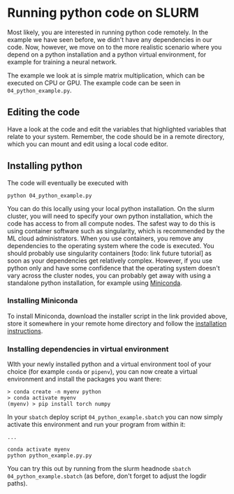 # Running python code on SLURM

Most likely, you are interested in running python code remotely. In the example we have seen before, we didn't have any dependencies in our code. Now, however, we move on to the more realistic scenario where you depend on a python installation and a python virtual environment, for example for training a neural network.

The example we look at is simple matrix multiplication, which can be executed on CPU or GPU. The example code can be seen in `04_python_example.py`.

## Editing the code

Have a look at the code and edit the variables that highlighted variables that relate to your system. Remember, the code should be in a remote directory, which you can mount and edit using a local code editor.

## Installing python

The code will eventually be executed with

````
python 04_python_example.py
````

You can do this locally using your local python installation. On the slurm cluster, you will need to specify your own python installation, which the code has access to from all compute nodes. The safest way to do this is using container software such as singularity, which is recommended by the ML cloud administrators. When you use containers, you remove any dependencies to the operating system where the code is executed. You should probably use singularity containers [todo: link future tutorial] as soon as your dependencies get relatively complex. However, if you use python only and have some confidence that the operating system doesn't vary across the cluster nodes, you can probably get away with using a standalone python installation, for example using [Miniconda](https://docs.conda.io/en/latest/miniconda.html).

### Installing Miniconda

To install Miniconda, download the installer script in the link provided above, store it somewhere in your remote home directory and follow the [installation instructions](https://conda.io/projects/conda/en/latest/user-guide/install/linux.html#install-linux-silent).


### Installing dependencies in virtual environment

WIth your newly installed python and a virtual environment tool of your choice (for example `conda` or `pipenv`), you can now create a virtual environment and install the packages you want there:

````
> conda create -n myenv python
> conda activate myenv
(myenv) > pip install torch numpy
````

In your `sbatch` deploy script `04_python_example.sbatch` you can now simply activate this environment and run your program from within it:

````
...

conda activate myenv
python python_example.py.py

````

You can try this out by running from the slurm headnode `sbatch 04_python_example.sbatch` (as before, don't forget to adjust the logdir paths).
